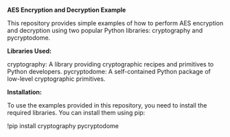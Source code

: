 **AES Encryption and Decryption Example**

This repository provides simple examples of how to perform AES encryption and decryption using two popular Python libraries: cryptography and pycryptodome.

**Libraries Used:**

cryptography: A library providing cryptographic recipes and primitives to Python developers.
pycryptodome: A self-contained Python package of low-level cryptographic primitives.

**Installation:**

To use the examples provided in this repository, you need to install the required libraries. You can install them using pip:

!pip install cryptography pycryptodome
